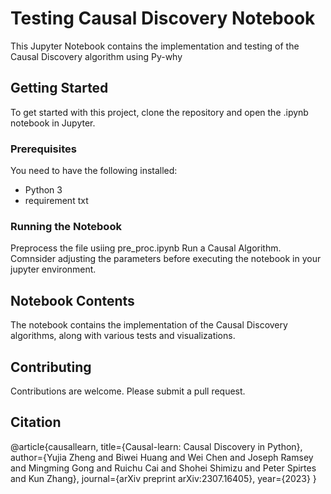 # Testing Causal Discovery Notebook

This Jupyter Notebook contains the implementation and testing of the Causal Discovery algorithm using Py-why

## Getting Started

To get started with this project, clone the repository and open the .ipynb notebook in Jupyter.

### Prerequisites

You need to have the following installed:

- Python 3
- requirement txt

### Running the Notebook

Preprocess the file usiing pre_proc.ipynb
Run a Causal Algorithm. Comnsider adjusting the parameters before executing the notebook in your jupyter environment.

## Notebook Contents

The notebook contains the implementation of the Causal Discovery algorithms, along with various tests and visualizations.

## Contributing

Contributions are welcome. Please submit a pull request.

## Citation

@article{causallearn,
  title={Causal-learn: Causal Discovery in Python},
  author={Yujia Zheng and Biwei Huang and Wei Chen and Joseph Ramsey and Mingming Gong and Ruichu Cai and Shohei Shimizu and Peter Spirtes and Kun Zhang},
  journal={arXiv preprint arXiv:2307.16405},
  year={2023}
}

